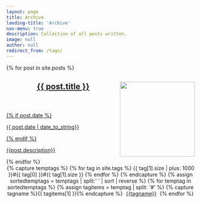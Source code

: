 ```yaml
---
layout: page
title: Archive
landing-title: 'Archive'
nav-menu: true
description: Collection of all posts written.
image: null
author: null
redirect_from: /tags/
---
```

<!-- Main -->
<div id="main" class="alt">
<!-- One -->
<section id="one">
	<div class="inner">
		{% for post in site.posts %}
		<a href = "{{ post.url  | relative_url }}">
			<div class="box">
				<img src="{{post.image | relative_url}}" style="float: right; height: 200px; width: 200px;">
				<header class="major">
					<h1>{{ post.title }}</h1>
				</header>
				{% if post.date %}<p>{{ post.date | date_to_string}}</p>{% endif %}
				<p>{{post.description}}</p>
			</div>
		</a>
		{% endfor %}
		<div style="text-align: center; display:block; max-width:800px; text-align:center; margin:0 auto;">
		{% capture temptags %}
  			{% for tag in site.tags %}
    			{{ tag[1].size | plus: 1000 }}#{{ tag[0] }}#{{ tag[1].size }}
  			{% endfor %}
		{% endcapture %}
		{% assign sortedtemptags = temptags | split:' ' | sort | reverse %}
		{% for temptag in sortedtemptags %}
  		{% assign tagitems = temptag | split: '#' %}
  		{% capture tagname %}{{ tagitems[1] }}{% endcapture %}
  		<a style="margin-left: 5px; margin-right: 5px;margin-bottom: 10px; width: 24%;" href="/tags/{{tagname}}" class="button special small">{{tagname}}</a>
		{% endfor %}
		</div>
	</div>
</section>

</div>
